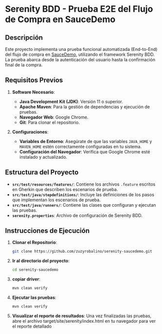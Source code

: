 # Serenity BDD - Prueba E2E del Flujo de Compra en SauceDemo

## Descripción
Este proyecto implementa una prueba funcional automatizada (End-to-End) del flujo de compra en [SauceDemo](https://www.saucedemo.com/), utilizando el framework Serenity BDD. La prueba abarca desde la autenticación del usuario hasta la confirmación final de la compra.

## Requisitos Previos
1. **Software Necesario**:
   - **Java Development Kit (JDK)**: Versión 11 o superior.
   - **Apache Maven**: Para la gestión de dependencias y ejecución de pruebas.
   - **Navegador Web**: Google Chrome.
   - **Git**: Para clonar el repositorio.

2. **Configuraciones**:
   - **Variables de Entorno**: Asegúrate de que las variables `JAVA_HOME` y `MAVEN_HOME` estén correctamente configuradas en tu sistema.
   - **Configuración del Navegador**: Verifica que Google Chrome esté instalado y actualizado.

## Estructura del Proyecto
- **`src/test/resources/features/`**: Contiene los archivos `.feature` escritos en Gherkin que describen los escenarios de prueba.
- **`src/test/java/stepdefinitions/`**: Incluye las definiciones de los pasos que implementan los escenarios de prueba.
- **`src/test/java/runners/`**: Contiene las clases que configuran y ejecutan las pruebas.
- **`serenity.properties`**: Archivo de configuración de Serenity BDD.

## Instrucciones de Ejecución
1. **Clonar el Repositorio**:
   ```bash
   git clone https://github.com/zuzyrobalino/serenity-saucedemo.git
2. **Ir al directorio del proyecto**:
   ```bash
   cd serenity-saucedemo
3. **copiar driver**:
   ```bash
   mvn clean verify
4. **Ejecutar las pruebas**:
   ```bash
   mvn clean verify
5. **Visualizar el reporte de resultados**:
   Una vez finalizadas las pruebas, abre el archivo target/site/serenity/index.html en tu navegador para ver el reporte detallado
      
